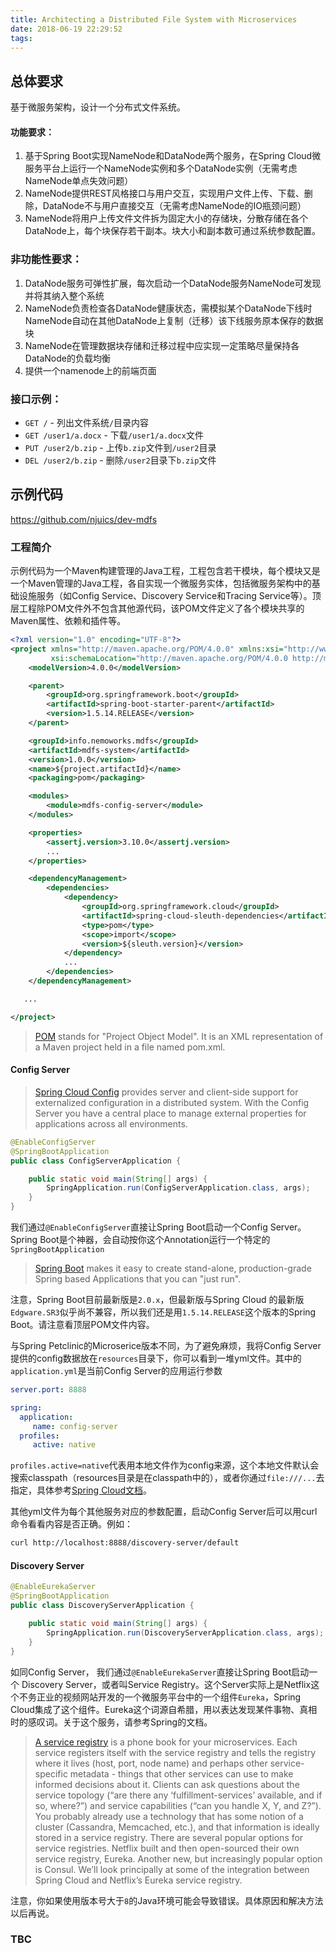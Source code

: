 ```yaml
---
title: Architecting a Distributed File System with Microservices
date: 2018-06-19 22:29:52
tags:
---
```



## 总体要求

基于微服务架构，设计一个分布式文件系统。

#### 功能要求：

1. 基于Spring Boot实现NameNode和DataNode两个服务，在Spring Cloud微服务平台上运行一个NameNode实例和多个DataNode实例（无需考虑NameNode单点失效问题）
1. NameNode提供REST风格接口与用户交互，实现用户文件上传、下载、删除，DataNode不与用户直接交互（无需考虑NameNode的IO瓶颈问题）
1. NameNode将用户上传文件文件拆为固定大小的存储块，分散存储在各个DataNode上，每个块保存若干副本。块大小和副本数可通过系统参数配置。



### 非功能性要求：
1. DataNode服务可弹性扩展，每次启动一个DataNode服务NameNode可发现并将其纳入整个系统
1. NameNode负责检查各DataNode健康状态，需模拟某个DataNode下线时NameNode自动在其他DataNode上复制（迁移）该下线服务原本保存的数据块
1. NameNode在管理数据块存储和迁移过程中应实现一定策略尽量保持各DataNode的负载均衡
1. 提供一个namenode上的前端页面


### 接口示例：
* `GET /` - 列出文件系统`/`目录内容
* `GET /user1/a.docx` - 下载`/user1/a.docx`文件
* `PUT /user2/b.zip` - 上传`b.zip`文件到`/user2`目录
* `DEL /user2/b.zip` - 删除`/user2`目录下`b.zip`文件


## 示例代码

<https://github.com/njuics/dev-mdfs>

### 工程简介

示例代码为一个Maven构建管理的Java工程，工程包含若干模块，每个模块又是一个Maven管理的Java工程，各自实现一个微服务实体，包括微服务架构中的基础设施服务（如Config Service、Discovery Service和Tracing Service等）。顶层工程除POM文件外不包含其他源代码，该POM文件定义了各个模块共享的Maven属性、依赖和插件等。

``` xml
<?xml version="1.0" encoding="UTF-8"?>
<project xmlns="http://maven.apache.org/POM/4.0.0" xmlns:xsi="http://www.w3.org/2001/XMLSchema-instance"
         xsi:schemaLocation="http://maven.apache.org/POM/4.0.0 http://maven.apache.org/maven-v4_0_0.xsd">
    <modelVersion>4.0.0</modelVersion>

    <parent>
        <groupId>org.springframework.boot</groupId>
        <artifactId>spring-boot-starter-parent</artifactId>
        <version>1.5.14.RELEASE</version>
    </parent>

    <groupId>info.nemoworks.mdfs</groupId>
    <artifactId>mdfs-system</artifactId>
    <version>1.0.0</version>
    <name>${project.artifactId}</name>
    <packaging>pom</packaging>

    <modules>
        <module>mdfs-config-server</module>
    </modules>

    <properties>
        <assertj.version>3.10.0</assertj.version>
        ...
    </properties>

    <dependencyManagement>
        <dependencies>
            <dependency>
                <groupId>org.springframework.cloud</groupId>
                <artifactId>spring-cloud-sleuth-dependencies</artifactId>
                <type>pom</type>
                <scope>import</scope>
                <version>${sleuth.version}</version>
            </dependency>
            ...
        </dependencies>
    </dependencyManagement>

   ...

</project>
```

> [POM](https://maven.apache.org/pom.html) stands for "Project Object Model". It is an XML representation of a Maven project held in a file named pom.xml. 


#### Config Server

> [Spring Cloud Config](https://cloud.spring.io/spring-cloud-config/) provides server and client-side support for externalized configuration in a distributed system. With the Config Server you have a central place to manage external properties for applications across all environments.

``` java
@EnableConfigServer
@SpringBootApplication
public class ConfigServerApplication {

    public static void main(String[] args) {
        SpringApplication.run(ConfigServerApplication.class, args);
    }
}
```

我们通过`@EnableConfigServer`直接让Spring Boot启动一个Config Server。Spring Boot是个神器，会自动按你这个Annotation运行一个特定的`SpringBootApplication`


> [Spring Boot](https://spring.io/projects/spring-boot) makes it easy to create stand-alone, production-grade Spring based Applications that you can "just run".

注意，Spring Boot目前最新版是`2.0.x`，但最新版与Spring Cloud 的最新版       `Edgware.SR3`似乎尚不兼容，所以我们还是用`1.5.14.RELEASE`这个版本的Spring Boot。请注意看顶层POM文件内容。

与Spring Petclinic的Microserice版本不同，为了避免麻烦，我将Config Server提供的config数据放在`resources`目录下，你可以看到一堆yml文件。其中的`application.yml`是当前Config Server的应用运行参数

```yml
server.port: 8888

spring:
  application:
     name: config-server
  profiles:
     active: native
```

`profiles.active=native`代表用本地文件作为config来源，这个本地文件默认会搜索classpath（resources目录是在classpath中的），或者你通过`file:///...`去指定，具体参考[Spring Cloud文档](https://cloud.spring.io/spring-cloud-config/multi/multi__spring_cloud_config_server.html)。

其他yml文件为每个其他服务对应的参数配置，启动Config Server后可以用curl命令看看内容是否正确。例如：

```bash
curl http://localhost:8888/discovery-server/default
```

#### Discovery Server



``` java
@EnableEurekaServer
@SpringBootApplication
public class DiscoveryServerApplication {

	public static void main(String[] args) {
		SpringApplication.run(DiscoveryServerApplication.class, args);
	}
}
```

如同Config Server， 我们通过`@EnableEurekaServer`直接让Spring Boot启动一个 Discovery Server，或者叫Service Registry。这个Server实际上是Netflix这个不务正业的视频网站开发的一个微服务平台中的一个组件`Eureka`，Spring Cloud集成了这个组件。Eureka这个词源自希腊，用以表达发现某件事物、真相时的感叹词。关于这个服务，请参考Spring的文档。


> [A service registry](https://spring.io/blog/2015/01/20/microservice-registration-and-discovery-with-spring-cloud-and-netflix-s-eureka) is a phone book for your microservices. Each service registers itself with the service registry and tells the registry where it lives (host, port, node name) and perhaps other service-specific metadata - things that other services can use to make informed decisions about it. Clients can ask questions about the service topology (“are there any ‘fulfillment-services’ available, and if so, where?”) and service capabilities (“can you handle X, Y, and Z?”). You probably already use a technology that has some notion of a cluster (Cassandra, Memcached, etc.), and that information is ideally stored in a service registry. There are several popular options for service registries. Netflix built and then open-sourced their own service registry, Eureka. Another new, but increasingly popular option is Consul. We’ll look principally at some of the integration between Spring Cloud and Netflix’s Eureka service registry.

注意，你如果使用版本号大于`8`的Java环境可能会导致错误。具体原因和解决方法以后再说。

### TBC